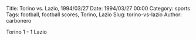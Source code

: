 Title: Torino vs. Lazio, 1994/03/27
Date: 1994/03/27 00:00
Category: sports
Tags: football, football scores, Torino, Lazio
Slug: torino-vs-lazio
Author: carbonero


Torino 1 - 1 Lazio
